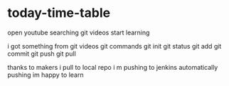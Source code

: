 # today-time-table
open youtube
searching  git videos
start learning

i got something from git videos
git commands
git init
git status
git add
git commit
git push
git pull

thanks to makers
i pull to local repo
i m pushing to jenkins automatically
pushing 
im happy to learn
